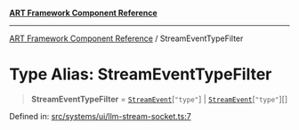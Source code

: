 [**ART Framework Component Reference**](../README.md)

***

[ART Framework Component Reference](../README.md) / StreamEventTypeFilter

# Type Alias: StreamEventTypeFilter

> **StreamEventTypeFilter** = [`StreamEvent`](../interfaces/StreamEvent.md)\[`"type"`\] \| [`StreamEvent`](../interfaces/StreamEvent.md)\[`"type"`\][]

Defined in: [src/systems/ui/llm-stream-socket.ts:7](https://github.com/hashangit/ART/blob/1e49ae91e230443ba790ac800658233963b3d60c/src/systems/ui/llm-stream-socket.ts#L7)
